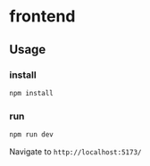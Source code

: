 # frontend

## Usage

### install

```bash
npm install
```

### run

```bash
npm run dev
```

Navigate to `http://localhost:5173/`
